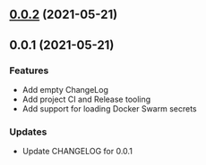 
<a name="0.0.2"></a>
## [0.0.2](https://github.com/prologic/cinit/compare/0.0.1...0.0.2) (2021-05-21)


<a name="0.0.1"></a>
## 0.0.1 (2021-05-21)

### Features

* Add empty ChangeLog
* Add project CI and Release tooling
* Add support for loading Docker Swarm secrets

### Updates

* Update CHANGELOG for 0.0.1


